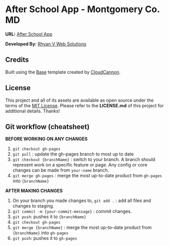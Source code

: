 # After School App - Montgomery Co. MD

**URL:** [After School App](https://rhyanvargas.github.io/after-school-web-app/)

**Developed By:** [Rhyan V Web Solutions](https://rhyanvargas.github.io/rvwebsolutions/)

## Credits

Built using the [Base](https://github.com/CloudCannon/base-jekyll-template) template created by [CloudCannon](http://cloudcannon.com/).

## License

This project and all of its assets are available as open source under the terms of the [MIT License](https://opensource.org/licenses/MIT). Please refer to the **LICENSE.md** of this project for additional details. Thanks!

## Git workflow (cheatsheet)

**BEFORE WORKING ON ANY CHANGES**
1. `git checkout gh-pages`
2. `git pull` : update the gh-pages branch to most up to date
3. `git checkout {branchName}` : switch to your branch. A branch should represent work on a specific feature or page. Any config or core changes can be made from `your-name` branch.
4. `git merge gh-pages` : merge the most up-to-date product from `gh-pages` into `{branchName}`

**AFTER MAKING CHANGES**
1. On your branch you made changes to, `git add .` : add all files and changes to staging.
2. `git commit -m {your-commit-message}` : commit changes.
3. `git push`: pushes it to `{branchName}`
4. `git checkout gh-pages`
5. `git merge {branchName}` : merge the most up-to-date product from `{branchName}` into `gh-pages`
6. `git push`: pushes it to `gh-pages`
